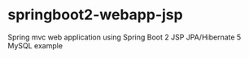 # springboot2-webapp-jsp
Spring mvc web application using Spring Boot 2 JSP JPA/Hibernate 5 MySQL example
